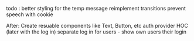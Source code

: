 todo :
better styling for the temp message
reimplement transitions
prevent speech with cookie

After:
Create resuable components like Text, Button, etc
auth provider HOC (later with the log in)
separate log in for users - show own users their login
